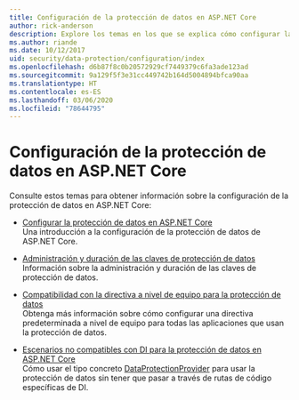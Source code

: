 ```yaml
---
title: Configuración de la protección de datos en ASP.NET Core
author: rick-anderson
description: Explore los temas en los que se explica cómo configurar la protección de datos en ASP.NET Core.
ms.author: riande
ms.date: 10/12/2017
uid: security/data-protection/configuration/index
ms.openlocfilehash: d6b87f8c0b20572929cf7449379c6fa3ade123ad
ms.sourcegitcommit: 9a129f5f3e31cc449742b164d5004894bfca90aa
ms.translationtype: HT
ms.contentlocale: es-ES
ms.lasthandoff: 03/06/2020
ms.locfileid: "78644795"
---
```

# <a name="data-protection-configuration-in-aspnet-core"></a>Configuración de la protección de datos en ASP.NET Core

Consulte estos temas para obtener información sobre la configuración de la protección de datos en ASP.NET Core:

* [Configurar la protección de datos en ASP.NET Core](xref:security/data-protection/configuration/overview)  
  Una introducción a la configuración de la protección de datos de ASP.NET Core.

* [Administración y duración de las claves de protección de datos](xref:security/data-protection/configuration/default-settings)  
  Información sobre la administración y duración de las claves de protección de datos.

* [Compatibilidad con la directiva a nivel de equipo para la protección de datos](xref:security/data-protection/configuration/machine-wide-policy)  
  Obtenga más información sobre cómo configurar una directiva predeterminada a nivel de equipo para todas las aplicaciones que usan la protección de datos.

* [Escenarios no compatibles con DI para la protección de datos en ASP.NET Core](xref:security/data-protection/configuration/non-di-scenarios)  
  Cómo usar el tipo concreto [DataProtectionProvider](/dotnet/api/Microsoft.AspNetCore.DataProtection.DataProtectionProvider) para usar la protección de datos sin tener que pasar a través de rutas de código específicas de DI.
